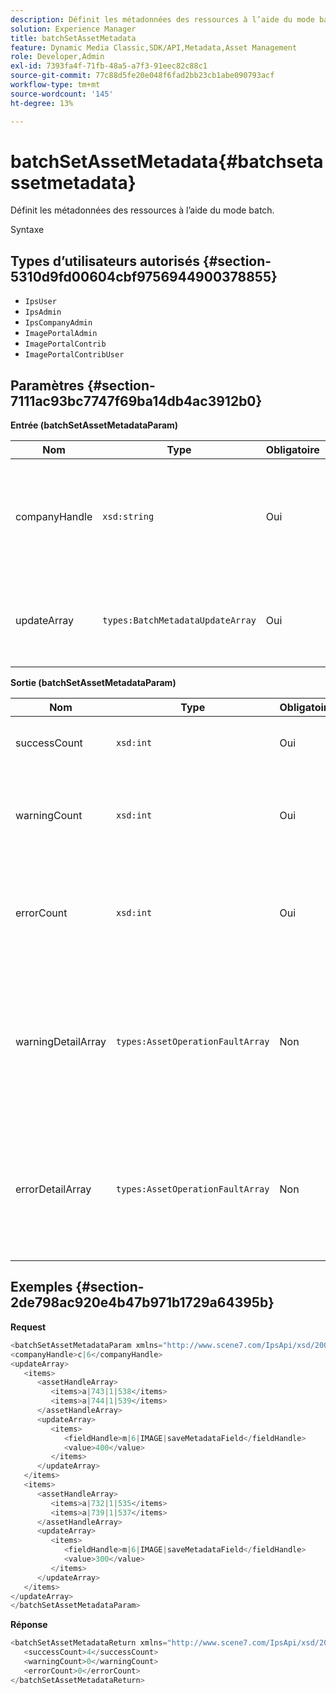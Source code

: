 ```yaml
---
description: Définit les métadonnées des ressources à l’aide du mode batch.
solution: Experience Manager
title: batchSetAssetMetadata
feature: Dynamic Media Classic,SDK/API,Metadata,Asset Management
role: Developer,Admin
exl-id: 7393fa4f-71fb-48a5-a7f3-91eec82c88c1
source-git-commit: 77c88d5fe20e048f6fad2bb23cb1abe090793acf
workflow-type: tm+mt
source-wordcount: '145'
ht-degree: 13%

---
```


# batchSetAssetMetadata{#batchsetassetmetadata}

Définit les métadonnées des ressources à l’aide du mode batch.

Syntaxe

## Types d’utilisateurs autorisés {#section-5310d9fd00604cbf9756944900378855}

* `IpsUser`
* `IpsAdmin`
* `IpsCompanyAdmin`
* `ImagePortalAdmin`
* `ImagePortalContrib`
* `ImagePortalContribUser`

## Paramètres {#section-7111ac93bc7747f69ba14db4ac3912b0}

**Entrée (batchSetAssetMetadataParam)**

| Nom | Type | Obligatoire | Description |
|---|---|---|---|
| companyHandle | `xsd:string` | Oui | Gestion de l’entreprise dont vous souhaitez définir les métadonnées dans une opération de lot. |
| updateArray | `types:BatchMetadataUpdateArray` | Oui | Tableau des mises à jour de métadonnées appliquées aux ressources. |

**Sortie (batchSetAssetMetadataParam)**

| Nom | Type | Obligatoire | Description |
|---|---|---|---|
| successCount | `xsd:int` | Oui | Nombre de métadonnées correctement définies. |
| warningCount | `xsd:int` | Oui | Nombre d’avertissements générés lorsque l’opération tentait de définir des métadonnées. |
| errorCount | `xsd:int` | Oui | Nombre d’erreurs générées lorsque l’opération tentait de définir des métadonnées. |
| warningDetailArray | `types:AssetOperationFaultArray` | Non | Tableau de détails associés aux ressources générant des avertissements lorsque l’opération tentait de définir des métadonnées par lot pour les ressources. |
| errorDetailArray | `types:AssetOperationFaultArray` | Non | Tableau de détails associés aux ressources qui génèrent des erreurs lorsque l’opération tentait de définir des métadonnées par lot pour les ressources. |

## Exemples {#section-2de798ac920e4b47b971b1729a64395b}

**Request**

```java
<batchSetAssetMetadataParam xmlns="http://www.scene7.com/IpsApi/xsd/2008-01-15">
<companyHandle>c|6</companyHandle>
<updateArray>
   <items>
      <assetHandleArray>
         <items>a|743|1|538</items>
         <items>a|744|1|539</items>
      </assetHandleArray>
      <updateArray>
         <items>
            <fieldHandle>m|6|IMAGE|saveMetadataField</fieldHandle>
            <value>400</value>
         </items>
      </updateArray>
   </items>
   <items>
      <assetHandleArray>
         <items>a|732|1|535</items>
         <items>a|739|1|537</items>
      </assetHandleArray>
      <updateArray>
         <items>
            <fieldHandle>m|6|IMAGE|saveMetadataField</fieldHandle>
            <value>300</value>
         </items>
      </updateArray>
   </items>
</updateArray>
</batchSetAssetMetadataParam>
```

**Réponse**

```java
<batchSetAssetMetadataReturn xmlns="http://www.scene7.com/IpsApi/xsd/2008-01-15">
   <successCount>4</successCount>
   <warningCount>0</warningCount>
   <errorCount>0</errorCount>
</batchSetAssetMetadataReturn>
```
